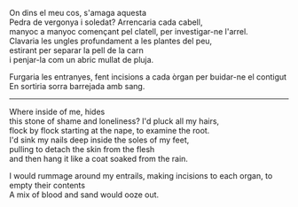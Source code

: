 On dins el meu cos, s'amaga aquesta  
Pedra de vergonya i soledat? Arrencaria cada cabell,  
manyoc a manyoc començant pel clatell, per investigar-ne l'arrel.  
Clavaria les ungles profundament a les plantes del peu,  
estirant per separar la pell de la carn  
i penjar-la com un abric mullat de pluja.  
  
Furgaria les entranyes, fent incisions a cada òrgan per buidar-ne el contigut  
En sortiria sorra barrejada amb sang.  
  
---  
  
Where inside of me, hides  
this stone of shame and loneliness? I'd pluck all my hairs,  
flock by flock starting at the nape, to examine the root.  
I'd sink my nails deep inside the soles of my feet,  
pulling to detach the skin from the flesh  
and then hang it like a coat soaked from the rain.  
  
I would rummage around my entrails, making incisions to each organ, to empty their contents  
A mix of blood and sand would ooze out.  